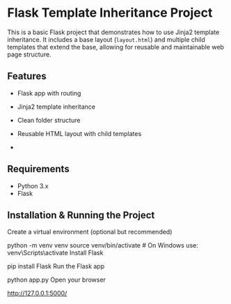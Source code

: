 # Flask Template Inheritance Project

This is a basic Flask project that demonstrates how to use Jinja2 template inheritance. It includes a base layout (`layout.html`) and multiple child templates that extend the base, allowing for reusable and maintainable web page structure.

## Features

- Flask app with routing
- Jinja2 template inheritance
- Clean folder structure
- Reusable HTML layout with child templates

- 
## Requirements

- Python 3.x
- Flask

## Installation & Running the Project

Create a virtual environment (optional but recommended)

python -m venv venv
source venv/bin/activate  # On Windows use: venv\Scripts\activate
Install Flask

pip install Flask
Run the Flask app


python app.py
Open your browser

http://127.0.0.1:5000/
